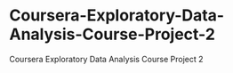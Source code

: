 # Coursera-Exploratory-Data-Analysis-Course-Project-2
Coursera Exploratory Data Analysis Course Project 2
